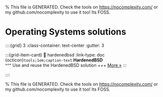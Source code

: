
% This file is GENERATED. Check the tools on https://nocomplexity.com/ or my github.com/nocomplexity to use it too! Its FOSS. 

# Operating Systems solutions 
::::{grid} 3
:class-container: text-center
:gutter: 3 

:::{grid-item-card}
:link: hardenedbsd
:link-type: doc
{octicon}`tools;1em;caption-text` **HardenedBSD**        
^^^
Use and reuse the HardenedBSD solution
+++
[More »](hardenedbsd)
:::

::::


% This file is GENERATED. Check the tools on https://nocomplexity.com/ or my github.com/nocomplexity to use it too! Its FOSS. 


